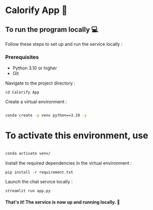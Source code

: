 # Calorify App 🤖

## To run the program locally 💻
Follow these steps to set up and run the service locally :

### Prerequisites
- Python 3.10 or higher
- Git

Navigate to the project directory :

`cd Calorify App`


Create a virtual environment :
```bash

conda create -p venv python==3.10 -y

```

# To activate this environment, use
```bash

conda activate venv/

```

Install the required dependencies in the virtual environment :

`pip install -r requirement.txt`

Launch the chat service locally :

`streamlit run app.py`

#### That's it! The service is now up and running locally. 🤗
